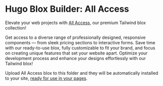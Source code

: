 # Hugo Blox Builder: All Access

Elevate your web projects with [All Access](https://hugoblox.com/sponsor/), our premium Tailwind blox collection!

Get access to a diverse range of professionally designed, responsive components — from sleek pricing sections to interactive forms. Save time with our ready-to-use blox, fully customizable to fit your brand, and focus on creating unique features that set your website apart. Optimize your development process and enhance your designs effortlessly with our Tailwind blox!

Upload All Access blox to this folder and they will be automatically installed to your site, [ready for use in your pages](https://docs.hugoblox.com/getting-started/page-builder/).
